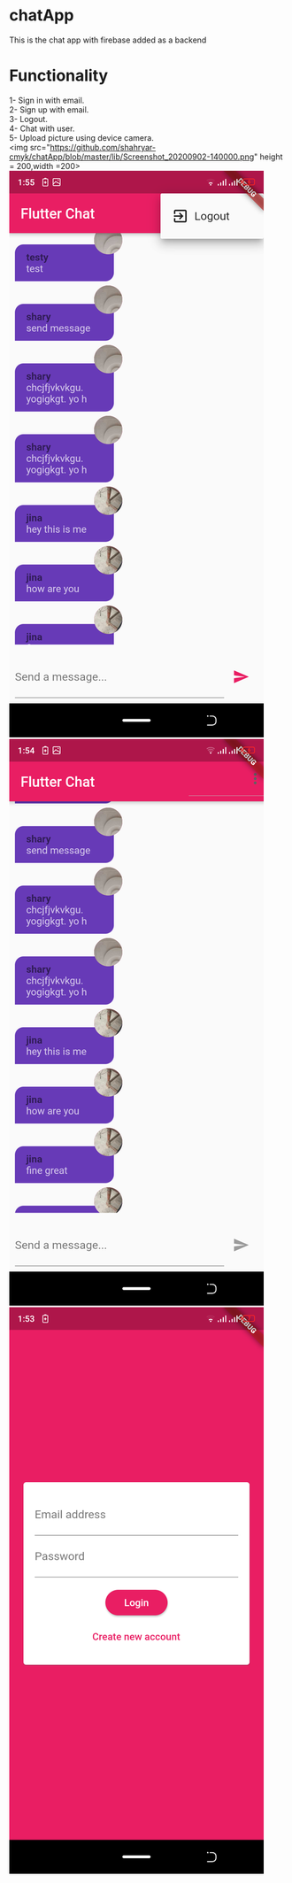 # chatApp
This is the chat app with firebase added as a backend
# Functionality
1- Sign in with email.<br>
2- Sign up with email.<br>
3- Logout.<br>
4- Chat with user.<br>
5- Upload picture using device camera.<br>
<img src="https://github.com/shahryar-cmyk/chatApp/blob/master/lib/Screenshot_20200902-140000.png" height = 200,width =200>
<img src="https://github.com/shahryar-cmyk/chatApp/blob/master/lib/Screenshot_20200902-135537.png">
<img src="https://github.com/shahryar-cmyk/chatApp/blob/master/lib/Screenshot_20200902-135455.png">
<img src="https://github.com/shahryar-cmyk/chatApp/blob/master/lib/Screenshot_20200902-135344.png">
